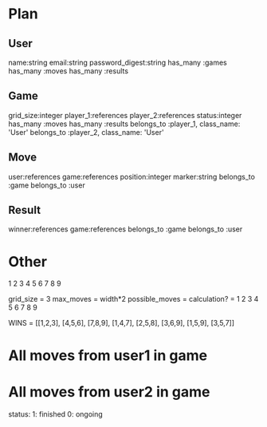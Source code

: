 Plan
====

## User
name:string email:string password_digest:string
has_many :games
has_many :moves
has_many :results
 
## Game
grid_size:integer player_1:references player_2:references status:integer 
has_many :moves
has_many :results
belongs_to :player_1, class_name: 'User'
belongs_to :player_2, class_name: 'User'

## Move
user:references game:references position:integer marker:string
belongs_to :game
belongs_to :user

## Result
winner:references game:references
belongs_to :game
belongs_to :user



Other
=====

1 2 3
4 5 6
7 8 9

grid_size = 3
max_moves = width*2
possible_moves = calculation? = 1 2 3 4 5 6 7 8 9


WINS = [[1,2,3], [4,5,6], [7,8,9], [1,4,7], [2,5,8], [3,6,9], [1,5,9], [3,5,7]]


# All moves from user1 in game
# All moves from user2 in game

status:
  1: finished
  0: ongoing



